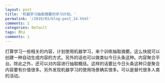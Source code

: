 ```yaml
---
layout: post
title: '机器学习抽取摘要的学习计划。'
permalink: '/2019/03/blog-post_24.html'
comments: 1
categories: Default
tags: 默认
comments: 1
---
```

打算学习一些相关的内容，计划使用机器学习，来个训练抽取摘要。这么快就可以创建一种自动生成内容的方式。另外的话也可以做类似今日头条这种。内容聚合平台。除此之外，还可以对内容进行抽取概括。这样的话要比今日头条这种只是聚合内容要有价值很多。另外发现机器学习的使用场景确实很多。可以是替代很多人类的活动。